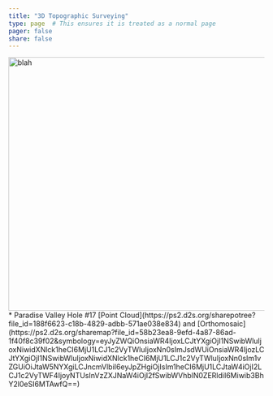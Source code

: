 ```yaml
---
title: "3D Topographic Surveying"
type: page  # This ensures it is treated as a normal page
pager: false
share: false
---
```



<a href="https://ps2.d2s.org/sharepotree?file_id=188f6623-c18b-4829-adbb-571ae038e834" target="">
    <img src="/images/hole_17.png" alt="blah" width="600" height="500">
  </a>
* Paradise Valley Hole #17 [Point Cloud](https://ps2.d2s.org/sharepotree?file_id=188f6623-c18b-4829-adbb-571ae038e834) and [Orthomosaic](https://ps2.d2s.org/sharemap?file_id=58b23ea8-9efd-4a87-86ad-1f40f8c39f02&symbology=eyJyZWQiOnsiaWR4IjoxLCJtYXgiOjI1NSwibWluIjoxNiwidXNlck1heCI6MjU1LCJ1c2VyTWluIjoxNn0sImJsdWUiOnsiaWR4IjozLCJtYXgiOjI1NSwibWluIjoxNiwidXNlck1heCI6MjU1LCJ1c2VyTWluIjoxNn0sIm1vZGUiOiJtaW5NYXgiLCJncmVlbiI6eyJpZHgiOjIsIm1heCI6MjU1LCJtaW4iOjI2LCJ1c2VyTWF4IjoyNTUsInVzZXJNaW4iOjI2fSwibWVhblN0ZERldiI6Miwib3BhY2l0eSI6MTAwfQ==)
